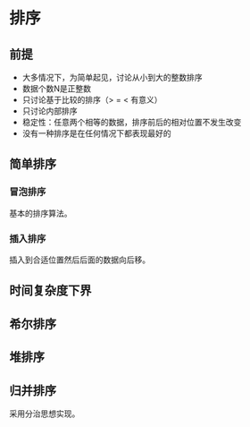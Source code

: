 # 排序

## 前提

- 大多情况下，为简单起见，讨论从小到大的整数排序
- 数据个数N是正整数
- 只讨论基于比较的排序（> = < 有意义）
- 只讨论内部排序
- 稳定性：任意两个相等的数据，排序前后的相对位置不发生改变
- 没有一种排序是在任何情况下都表现最好的

## 简单排序

### 冒泡排序

基本的排序算法。

### 插入排序

插入到合适位置然后后面的数据向后移。

## 时间复杂度下界

## 希尔排序

## 堆排序

## 归并排序

采用分治思想实现。



